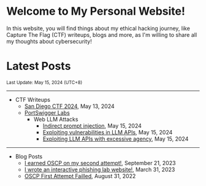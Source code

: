# Welcome to My Personal Website!

In this website, you will find things about my ethical hacking journey, like Capture The Flag (CTF) writeups, blogs and more, as I'm willing to share all my thoughts about cybersecurity!

# Latest Posts

<span class="page_information"><small>Last Update: May 15, 2024 (UTC+8)</small></span>

* * *
- CTF Writeups
    - [San Diego CTF 2024](https://siunam321.github.io/ctf/San-Diego-CTF-2024/), May 13, 2024
    - [PortSwigger Labs](https://siunam321.github.io/ctf/#portswigger-labs)
        - Web LLM Attacks
            - [Indirect prompt injection](https://siunam321.github.io/ctf/portswigger-labs/web-llm-attacks/llm-3), May 15, 2024
            - [Exploiting vulnerabilities in LLM APIs](https://siunam321.github.io/ctf/portswigger-labs/web-llm-attacks/llm-2), May 15, 2024
            - [Exploiting LLM APIs with excessive agency](https://siunam321.github.io/ctf/portswigger-labs/web-llm-attacks/llm-1), May 15, 2024

* * *
- Blog Posts
    - [I earned OSCP on my second attempt!](https://siunam321.github.io/blog/2023-09-21-I-earned-OSCP-on-my-second-attempt), September 21, 2023
    - [I wrote an interactive phishing lab website!](https://siunam321.github.io/blog/2023-03-31-I-wrote-an-interactive-phishing-lab-website), March 31, 2023
    - [OSCP First Attempt Failled](https://siunam321.github.io/blog/2022-08-31-OSCP-First-Attempt-Failled), August 31, 2022